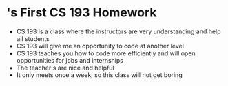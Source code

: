 # <Rohan Sachdev>'s First CS 193 Homework

- CS 193 is a class where the instructors are very understanding and help all students
- CS 193 will give me an opportunity to code at another level
- CS 193 teaches you how to code more efficiently and will open opportunities for jobs and internships
- The teacher's are nice and helpful
- It only meets once a week, so this class will not get boring
